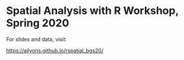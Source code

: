 # Spatial Analysis with R Workshop, Spring 2020

For slides and data, visit:

https://ajlyons.github.io/rspatial_bgs20/
